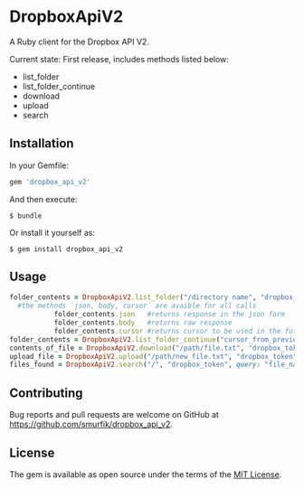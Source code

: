 # DropboxApiV2

A Ruby client for the Dropbox API V2.

Current state: First release, includes methods listed below:

* list_folder
* list_folder_continue
* download
* upload
* search

## Installation

In your Gemfile:

```ruby
gem 'dropbox_api_v2'
```

And then execute:

    $ bundle

Or install it yourself as:

    $ gem install dropbox_api_v2

## Usage

```ruby
folder_contents = DropboxApiV2.list_folder("/directory name", "dropbox_token", recursive: true)
  #the methods `json, body, cursor` are avaible for all calls
           folder_contents.json   #returns response in the json form
           folder_contents.body   #returns raw response
           folder_contents.cursor #returns cursor to be used in the future
folder_contents = DropboxApiV2.list_folder_continue("cursor_from_previous_call", "dropbox_token")
contents_of_file = DropboxApiV2.download("/path/file.txt", "dropbox_token")
upload_file = DropboxApiV2.upload("/path/new_file.txt", "dropbox_token", "content_to_write_in_the_file")
files_found = DropboxApiV2.search("/", "dropbox_token", query: "file_name")
```

## Contributing

Bug reports and pull requests are welcome on GitHub at https://github.com/smurfik/dropbox_api_v2.

## License

The gem is available as open source under the terms of the [MIT License](http://opensource.org/licenses/MIT).
